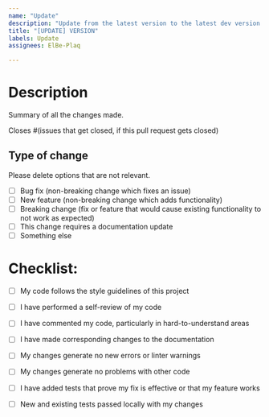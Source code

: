 ```yaml
---
name: "Update"
description: "Update from the latest version to the latest dev version."
title: "[UPDATE] VERSION"
labels: Update
assignees: ElBe-Plaq

---
```


# Description
Summary of all the changes made.

Closes #(issues that get closed, if this pull request gets closed)

## Type of change
Please delete options that are not relevant.

- [ ] Bug fix (non-breaking change which fixes an issue)
- [ ] New feature (non-breaking change which adds functionality)
- [ ] Breaking change (fix or feature that would cause existing functionality to not work as expected)
- [ ] This change requires a documentation update
- [ ] Something else

# Checklist:
- [ ] My code follows the style guidelines of this project
- [ ] I have performed a self-review of my code
- [ ] I have commented my code, particularly in hard-to-understand areas
- [ ] I have made corresponding changes to the documentation
- [ ] My changes generate no new errors or linter warnings
- [ ] My changes generate no problems with other code
- [ ] I have added tests that prove my fix is effective or that my feature works
- [ ] New and existing tests passed locally with my changes


